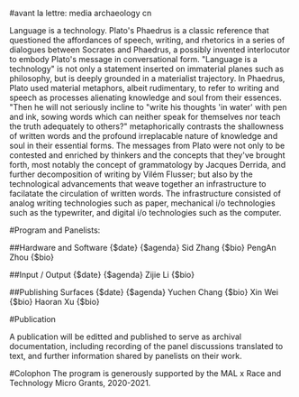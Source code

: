 #avant la lettre: media archaeology cn  

Language is a technology. Plato's Phaedrus is a classic reference that questioned the affordances of speech, writing, and rhetorics in a series of dialogues between Socrates and Phaedrus, a possibly invented interlocutor to embody Plato's message in conversational form. "Language is a technology" is not only a statement inserted on immaterial planes such as philosophy, but is deeply grounded in a materialist trajectory. In Phaedrus, Plato used material metaphors, albeit rudimentary, to refer to writing and speech as processes alienating knowledge and soul from their essences. "Then he will not seriously incline to "write his thoughts 'in water' with pen and ink, sowing words which can neither speak for themselves nor teach the truth adequately to others?" metaphorically contrasts the shallowness of written words and the profound irreplacable nature of knowledge and soul in their essential forms. The messages from Plato were not only to be contested and enriched by thinkers and the concepts that they've brought forth, most notably the concept of grammatology by Jacques Derrida, and further decomposition of writing by Vilém Flusser; but also by the technological advancements  that weave together an infrastructure to facilatate the circulation of written words. The infrastructure consisted of analog writing technologies such as paper, mechanical i/o technologies such as the typewriter, and digital i/o technologies such as the computer. 

<!---This will be further editted after looking into Of Grammatology
	
In the West, the written word is organized using the alphabet system, such as the Roman alphabet. In writing cultures mediated not by the alphabet, it is a whole different story. The program specifically revolves around the culture and technology surrounding the Chinese language. Organized by ideograms, the technological developments made for circulating Chinese text, exist in complex relationship to the West. The differentiations are both immaterial and material. Immaterial, as in how the ideogram writing system organize abstract thinking; material, as in how hardware developments in technology adapts to the ideogram writing system from prototypes that based on Western alphabets. Examples such as the early Chinese typewriter with ideogram inputs, and i/o systems developed since personal computing to transform QWERTY keyboard inputs to ideogram based characters. The choice to focus on a non-western writing technology is attempt to map out, how the conception of race may be technologically conditioned. Too often we know race as a definitive notion, associated with relatively fixed parameters: national and regional borders, biological traits, and cultural customs stereotypically performed by designated racial groups. The project is an attempt to unravel the notion of race with a processual, rather than the definitive manner, by choosing the Chinese writing technology as a field of investigation. "Avant la lettre" not only reflects that the project deals with "letters", but also refers to the diverse practices with relation to Chinese writing technologies in an archaeological manner, but may not have been formally presented or recognized by the Western media archaeology context. --->


#Program and Panelists:

##Hardware and Software
{$date}
{$agenda}
Sid Zhang {$bio}
PengAn Zhou {$bio}

##Input / Output
{$date}
{$agenda}
Zijie Li {$bio}

##Publishing Surfaces
{$date}
{$agenda}
Yuchen Chang {$bio}
Xin Wei {$bio}
Haoran Xu {$bio}

#Publication

A publication will be editted and published to serve as archival documentation, including recording of the panel discussions translated to text, and further information shared by panelists on their work.   

#Colophon
The program is generously supported by the MAL x Race and Technology Micro Grants, 2020-2021. 
















 
